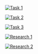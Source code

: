 [![Task 1](https://img.shields.io/badge/Task%201-Open-blue)](https://github.com/anar-shamilov/task-code-files/tree/master/terraform-aws-eks)

[![Task 2](https://img.shields.io/badge/Task%202-Open-blue)](https://github.com/anar-shamilov/task-code-files/tree/master/Istio)

[![Task 3](https://img.shields.io/badge/Task%203-Open-blue)](https://github.com/anar-shamilov/task-code-files/tree/master/apache-airflow)

[![Research 1](https://img.shields.io/badge/Research%201-Open-blue)](https://github.com/anar-shamilov/task-code-files/blob/master/terraform-aws-eks/Research1.md)

[![Research 2](https://img.shields.io/badge/Research%202-Open-blue)](https://aws.amazon.com/blogs/containers/gpu-sharing-on-amazon-eks-with-nvidia-time-slicing-and-accelerated-ec2-instances/)
